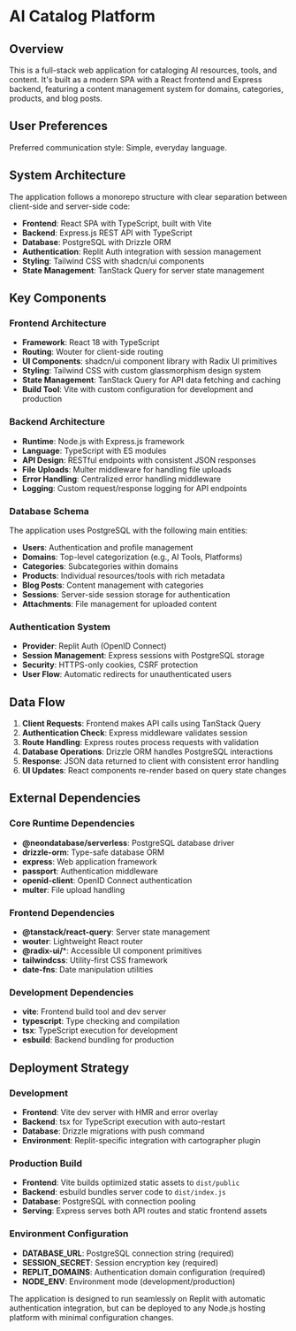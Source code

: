 # AI Catalog Platform

## Overview

This is a full-stack web application for cataloging AI resources, tools, and content. It's built as a modern SPA with a React frontend and Express backend, featuring a content management system for domains, categories, products, and blog posts.

## User Preferences

Preferred communication style: Simple, everyday language.

## System Architecture

The application follows a monorepo structure with clear separation between client-side and server-side code:

- **Frontend**: React SPA with TypeScript, built with Vite
- **Backend**: Express.js REST API with TypeScript
- **Database**: PostgreSQL with Drizzle ORM
- **Authentication**: Replit Auth integration with session management
- **Styling**: Tailwind CSS with shadcn/ui components
- **State Management**: TanStack Query for server state management

## Key Components

### Frontend Architecture
- **Framework**: React 18 with TypeScript
- **Routing**: Wouter for client-side routing
- **UI Components**: shadcn/ui component library with Radix UI primitives
- **Styling**: Tailwind CSS with custom glassmorphism design system
- **State Management**: TanStack Query for API data fetching and caching
- **Build Tool**: Vite with custom configuration for development and production

### Backend Architecture
- **Runtime**: Node.js with Express.js framework
- **Language**: TypeScript with ES modules
- **API Design**: RESTful endpoints with consistent JSON responses
- **File Uploads**: Multer middleware for handling file uploads
- **Error Handling**: Centralized error handling middleware
- **Logging**: Custom request/response logging for API endpoints

### Database Schema
The application uses PostgreSQL with the following main entities:
- **Users**: Authentication and profile management
- **Domains**: Top-level categorization (e.g., AI Tools, Platforms)
- **Categories**: Subcategories within domains
- **Products**: Individual resources/tools with rich metadata
- **Blog Posts**: Content management with categories
- **Sessions**: Server-side session storage for authentication
- **Attachments**: File management for uploaded content

### Authentication System
- **Provider**: Replit Auth (OpenID Connect)
- **Session Management**: Express sessions with PostgreSQL storage
- **Security**: HTTPS-only cookies, CSRF protection
- **User Flow**: Automatic redirects for unauthenticated users

## Data Flow

1. **Client Requests**: Frontend makes API calls using TanStack Query
2. **Authentication Check**: Express middleware validates session
3. **Route Handling**: Express routes process requests with validation
4. **Database Operations**: Drizzle ORM handles PostgreSQL interactions
5. **Response**: JSON data returned to client with consistent error handling
6. **UI Updates**: React components re-render based on query state changes

## External Dependencies

### Core Runtime Dependencies
- **@neondatabase/serverless**: PostgreSQL database driver
- **drizzle-orm**: Type-safe database ORM
- **express**: Web application framework
- **passport**: Authentication middleware
- **openid-client**: OpenID Connect authentication
- **multer**: File upload handling

### Frontend Dependencies
- **@tanstack/react-query**: Server state management
- **wouter**: Lightweight React router
- **@radix-ui/***: Accessible UI component primitives
- **tailwindcss**: Utility-first CSS framework
- **date-fns**: Date manipulation utilities

### Development Dependencies
- **vite**: Frontend build tool and dev server
- **typescript**: Type checking and compilation
- **tsx**: TypeScript execution for development
- **esbuild**: Backend bundling for production

## Deployment Strategy

### Development
- **Frontend**: Vite dev server with HMR and error overlay
- **Backend**: tsx for TypeScript execution with auto-restart
- **Database**: Drizzle migrations with push command
- **Environment**: Replit-specific integration with cartographer plugin

### Production Build
- **Frontend**: Vite builds optimized static assets to `dist/public`
- **Backend**: esbuild bundles server code to `dist/index.js`
- **Database**: PostgreSQL with connection pooling
- **Serving**: Express serves both API routes and static frontend assets

### Environment Configuration
- **DATABASE_URL**: PostgreSQL connection string (required)
- **SESSION_SECRET**: Session encryption key (required)
- **REPLIT_DOMAINS**: Authentication domain configuration (required)
- **NODE_ENV**: Environment mode (development/production)

The application is designed to run seamlessly on Replit with automatic authentication integration, but can be deployed to any Node.js hosting platform with minimal configuration changes.